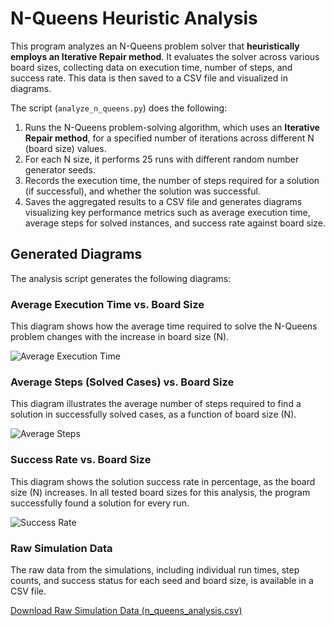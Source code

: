 # N-Queens Heuristic Analysis

This program analyzes an N-Queens problem solver that **heuristically employs an Iterative Repair method**. It evaluates the solver across various board sizes, collecting data on execution time, number of steps, and success rate. This data is then saved to a CSV file and visualized in diagrams.

The script (`analyze_n_queens.py`) does the following:
1. Runs the N-Queens problem-solving algorithm, which uses an **Iterative Repair method**, for a specified number of iterations across different N (board size) values.
2. For each N size, it performs 25 runs with different random number generator seeds.
3. Records the execution time, the number of steps required for a solution (if successful), and whether the solution was successful.
4. Saves the aggregated results to a CSV file and generates diagrams visualizing key performance metrics such as average execution time, average steps for solved instances, and success rate against board size.

## Generated Diagrams

The analysis script generates the following diagrams:

### Average Execution Time vs. Board Size
This diagram shows how the average time required to solve the N-Queens problem changes with the increase in board size (N).

![Average Execution Time](https://apagyidavid.web.elte.hu/2024-2025-2/heuristics/results/n_queens/n_queens_avg_time.svg)

### Average Steps (Solved Cases) vs. Board Size
This diagram illustrates the average number of steps required to find a solution in successfully solved cases, as a function of board size (N).

![Average Steps](https://apagyidavid.web.elte.hu/2024-2025-2/heuristics/results/n_queens/n_queens_avg_steps.svg)

### Success Rate vs. Board Size
This diagram shows the solution success rate in percentage, as the board size (N) increases. In all tested board sizes for this analysis, the program successfully found a solution for every run.

![Success Rate](https://apagyidavid.web.elte.hu/2024-2025-2/heuristics/results/n_queens/n_queens_success_rate.svg)

### Raw Simulation Data
The raw data from the simulations, including individual run times, step counts, and success status for each seed and board size, is available in a CSV file.

[Download Raw Simulation Data (n_queens_analysis.csv)](https://apagyidavid.web.elte.hu/2024-2025-2/heuristics/results/n_queens/n_queens_analysis.csv)
